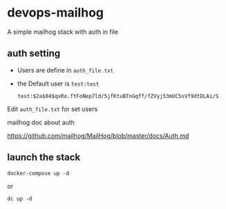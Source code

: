 # devops-mailhog
A simple mailhog stack with auth in file 


## auth setting

- Users are define in `auth_file.txt`

- the Default user is `test:test`

   `test:$2a$04$qxRo.ftFoNep7ld/5jfKtuBTnGqff/fZVyj53mUC5sVf9dtDLAi/S`



Edit `auth_file.txt`  for set users

mailhog doc about auth 

https://github.com/mailhog/MailHog/blob/master/docs/Auth.md



## launch the stack

  `docker-compose up -d` 

  or
 
  `dc up -d`
